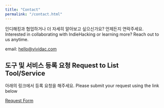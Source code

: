 ```yaml
---
title: "Contact"
permalink: "/contact.html"
---
```

인디해킹과 협업하거나 더 자세히 알아보고 싶으신가요? 언제든지 연락주세요.
Interested in collaborating with IndieHacking or learning more? Reach out to us anytime.

email: hello@vividac.com

## 도구 및 서비스 등록 요청 Request to List Tool/Service
아래의 링크에서 등록 요청을 해주세요. Please submit your request using the link below

[Request Form](https://forms.gle/wxi6LM2o2mR8L3yX7)
